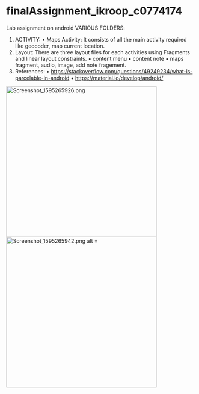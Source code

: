 # finalAssignment_ikroop_c0774174
Lab assignment on android
VARIOUS FOLDERS:
1)	ACTIVITY: 
•	Maps Activity: It consists of all the main activity required like geocoder, map current location.
2)	Layout: There are three layout files for each activities using Fragments and linear layout constraints.
•	content menu
•	content note
• maps fragment, audio, image, add note fragement.
3)	References: 
•	https://stackoverflow.com/questions/49249234/what-is-parcelable-in-android
•	https://material.io/develop/android/
<img src="https://s7.gifyu.com/images/Screenshot_1595265926.th.png" alt="Screenshot_1595265926.png" alt = "restaurant nearby with location" height = "400" width = "400" border="0" />
<img src="https://s7.gifyu.com/images/Screenshot_1595265942.md.png" alt="Screenshot_1595265942.png alt = "nearby museums" height = "400" width = "400" border="0" /></a>
